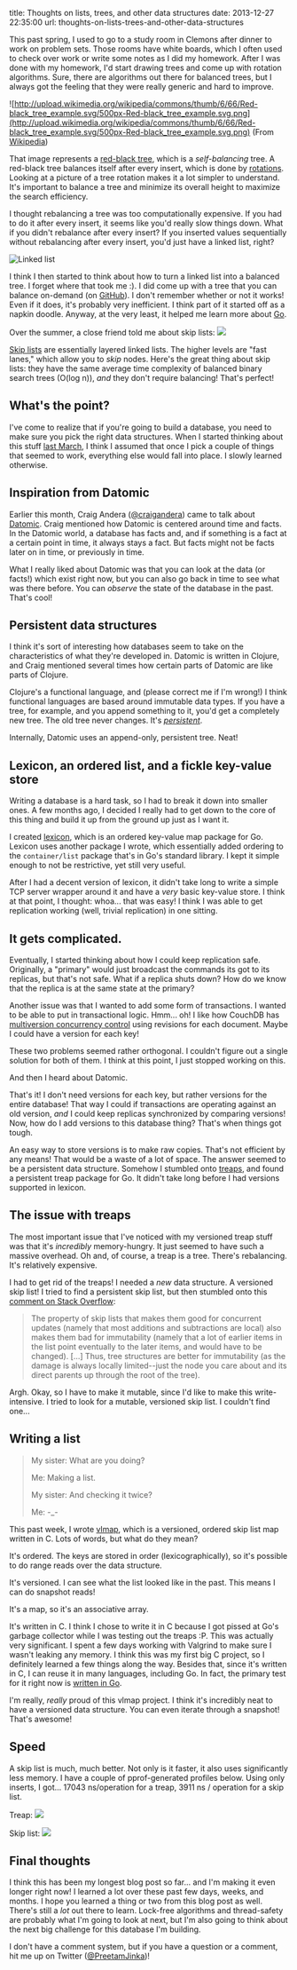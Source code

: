 title: Thoughts on lists, trees, and other data structures
date: 2013-12-27 22:35:00
url: thoughts-on-lists-trees-and-other-data-structures

This past spring, I used to go to a study room in Clemons after dinner to work on problem sets. Those rooms have white boards, which I often used to check over work or write some notes as I did my homework. After I was done with my homework, I'd start drawing trees and come up with rotation algorithms. Sure, there are algorithms out there for balanced trees, but I always got the feeling that they were really generic and hard to improve.

![http://upload.wikimedia.org/wikipedia/commons/thumb/6/66/Red-black_tree_example.svg/500px-Red-black_tree_example.svg.png](http://upload.wikimedia.org/wikipedia/commons/thumb/6/66/Red-black_tree_example.svg/500px-Red-black_tree_example.svg.png)
(From [Wikipedia](http://en.wikipedia.org/wiki/File:Red-black_tree_example.svg))

That image represents a [red-black tree](http://en.wikipedia.org/wiki/Red-black_tree), which is a *self-balancing* tree. A red-black tree balances itself after every insert, which is done by [rotations](http://en.wikipedia.org/wiki/Tree_rotation). Looking at a picture of a tree rotation makes it a lot simpler to understand. It's important to balance a tree and minimize its overall height to maximize the search efficiency.

I thought rebalancing a tree was too computationally expensive. If you had to do it after every insert, it seems like you'd really slow things down. What if you didn't rebalance after every insert? If you inserted values sequentially without rebalancing after every insert, you'd just have a linked list, right?

![Linked list](http://upload.wikimedia.org/wikipedia/commons/thumb/6/6d/Singly-linked-list.svg/500px-Singly-linked-list.svg.png)

I think I then started to think about how to turn a linked list into a balanced tree. I forget where that took me :). I did come up with a tree that you can balance on-demand (on [GitHub](https://github.com/PreetamJinka/dreamtree)). I don't remember whether or not it works! Even if it does, it's probably very inefficient. I think part of it started off as a napkin doodle. Anyway, at the very least, it helped me learn more about [Go](golang.org/).

Over the summer, a close friend told me about skip lists:
![](http://upload.wikimedia.org/wikipedia/commons/thumb/8/86/Skip_list.svg/1000px-Skip_list.svg.png)

[Skip lists](http://en.wikipedia.org/wiki/Skip_list) are essentially layered linked lists. The higher levels are "fast lanes," which allow you to *skip* nodes. Here's the great thing about skip lists: they have the same average time complexity of balanced binary search trees (O(log n)), *and* they don't require balancing! That's perfect!

## What's the point?

I've come to realize that if you're going to build a database, you need to make sure you pick the right data structures. When I started thinking about this stuff [last March](http://misfra.me/writing-a-database), I think I assumed that once I pick a couple of things that seemed to work, everything else would fall into place. I slowly learned otherwise.

## Inspiration from Datomic

Earlier this month, Craig Andera ([@craigandera](https://twitter.com/craigandera)) came to talk about [Datomic](http://www.datomic.com/). Craig mentioned how Datomic is centered around time and facts. In the Datomic world, a database has facts and, and if something is a fact at a certain point in time, it always stays a fact. But facts might not be facts later on in time, or previously in time.

What I really liked about Datomic was that you can look at the data (or facts!) which exist right now, but you can also go back in time to see what was there before. You can *observe* the state of the database in the past. That's cool!

## Persistent data structures

I think it's sort of interesting how databases seem to take on the characteristics of what they're developed in. Datomic is written in Clojure, and Craig mentioned several times how certain parts of Datomic are like parts of Clojure.

Clojure's a functional language, and (please correct me if I'm wrong!) I think functional languages are based around immutable data types. If you have a tree, for example, and you append something to it, you'd get a completely new tree. The old tree never changes. It's *[persistent](http://en.wikipedia.org/wiki/Persistent_data_structure)*.

Internally, Datomic uses an append-only, persistent tree. Neat!

## Lexicon, an ordered list, and a fickle key-value store

Writing a database is a hard task, so I had to break it down into smaller ones. A few months ago, I decided I really had to get down to the core of this thing and build it up from the ground up just as I want it.

I created [lexicon](https://github.com/PreetamJinka/lexicon), which is an ordered key-value map package for Go. Lexicon uses another package I wrote, which essentially added ordering to the `container/list` package that's in Go's standard library. I kept it simple enough to not be restrictive, yet still very useful.

After I had a decent version of lexicon, it didn't take long to write a simple TCP server wrapper around it and have a *very* basic key-value store. I think at that point, I thought: whoa... that was easy! I think I was able to get replication working (well, trivial replication) in one sitting.

## It gets complicated.

Eventually, I started thinking about how I could keep replication safe. Originally, a "primary" would just broadcast the commands its got to its replicas, but that's not safe. What if a replica shuts down? How do we know that the replica is at the same state at the primary?

Another issue was that I wanted to add some form of transactions. I wanted to be able to put in transactional logic. Hmm... oh! I like how CouchDB has [multiversion concurrency control](http://en.wikipedia.org/wiki/Multiversion_concurrency_control) using revisions for each document. Maybe I could have a version for each key!

These two problems seemed rather orthogonal. I couldn't figure out a single solution for both of them. I think at this point, I just stopped working on this.

And then I heard about Datomic.

That's it! I don't need versions for each key, but rather versions for the entire database! That way I could if transactions are operating against an old version, *and* I could keep replicas synchronized by comparing versions! Now, how do I add versions to this database thing? That's when things got tough.

An easy way to store versions is to make raw copies. That's not efficient by any means! That would be a waste of a lot of space. The answer seemed to be a persistent data structure. Somehow I stumbled onto [treaps](http://en.wikipedia.org/wiki/Treap), and found a persistent treap package for Go. It didn't take long before I had versions supported in lexicon.

## The issue with treaps

The most important issue that I've noticed with my versioned treap stuff was that it's *incredibly* memory-hungry. It just seemed to have such a massive overhead. Oh and, of course, a treap is a tree. There's rebalancing. It's relatively expensive.

I had to get rid of the treaps! I needed a *new* data structure. A versioned skip list! I tried to find a persistent skip list, but then stumbled onto this [comment on Stack Overflow](http://stackoverflow.com/questions/3489560/purely-functional-concurrent-skip-list):

> The property of skip lists that makes them good for concurrent updates (namely that most additions and subtractions are local) also makes them bad for immutability (namely that a lot of earlier items in the list point eventually to the later items, and would have to be changed).
> [...]
> Thus, tree structures are better for immutability (as the damage is always locally limited--just the node you care about and its direct parents up through the root of the tree).

Argh. Okay, so I have to make it mutable, since I'd like to make this write-intensive. I tried to look for a mutable, versioned skip list. I couldn't find one...

## Writing a list

> My sister: What are you doing?
>
> Me: Making a list.
>
> My sister: And checking it twice?
>
> Me: -_-

This past week, I wrote [vlmap](https://github.com/PreetamJinka/vlmap), which is a versioned, ordered skip list map written in C. Lots of words, but what do they mean?

It's ordered. The keys are stored in order (lexicographically), so it's possible to do range reads over the data structure.

It's versioned. I can see what the list looked like in the past. This means I can do snapshot reads!

It's a map, so it's an associative array.

It's written in C. I think I chose to write it in C because I got pissed at Go's garbage collector while I was testing out the treaps :P. This was actually very significant. I spent a few days working with Valgrind to make sure I wasn't leaking any memory. I think this was my first big C project, so I definitely learned a few things along the way. Besides that, since it's written in C, I can reuse it in many languages, including Go. In fact, the primary test for it right now is [written in Go](https://github.com/PreetamJinka/vlmap/blob/67ff1585fcea/test/test.go).

I'm really, *really* proud of this vlmap project. I think it's incredibly neat to have a versioned data structure. You can even iterate through a snapshot! That's awesome!

## Speed

A skip list is much, much better. Not only is it faster, it also uses significantly less memory. I have a couple of pprof-generated profiles below. Using only inserts, I got... 17043 ns/operation for a treap, 3911 ns / operation for a skip list.

Treap:
[![](http://static.misfra.me/images/treap.png)](http://static.misfra.me/images/treap.png)

Skip list:
[![](http://static.misfra.me/images/skiplist.png)](http://static.misfra.me/images/skiplist.png)

## Final thoughts

I think this has been my longest blog post so far... and I'm making it even longer right now! I learned a lot over these past few days, weeks, and months. I hope you learned a thing or two from this blog post as well. There's still a *lot* out there to learn. Lock-free algorithms and thread-safety are probably what I'm going to look at next, but I'm also going to think about the next big challenge for this database I'm building.

I don't have a comment system, but if you have a question or a comment, hit me up on Twitter ([@PreetamJinka](https://twitter.com/PreetamJinka))!

